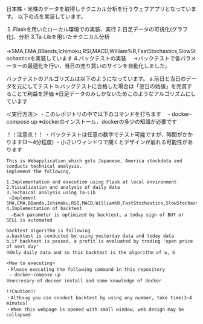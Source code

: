 日本株・米株のデータを取得しテクニカル分析を行うウェブアプリとなっています。
以下の点を実装しています。

１.Flaskを用いたローカル環境での実装、実行
2.日足データの可視化(グラフ化)、分析
3.Ta-Libを用いたテクニカル分析
　→SMA,EMA,BBands,Ichimoku,RSI,MACD,William%R,FastStochastics,SlowStochasticsを実装しています
4.バックテストの実装
　→バックテストで各パラメーターの最適化を行い、当日の売り買いのサインを自動化しました。

バックテストのアルゴリズムは以下のようになっています。
a.前日と当日のデータを元にしてテスト
b.バックテストに合格した場合は「翌日の始値」を売買することで利益を評価
※日足データのみしかないためこのようなアルゴリズムにしています

＜実行方法＞
・このレポジトリの中で以下のコマンドを打ちます
　- docker-compose up
※dockerのインストール、dockerの多少の知識が必要です

！！注意点！！
・バックテストは任意の数字でテスト可能ですが、時間がかかります(3〜4分程度)
・小さいウィンドウで開くとデザインが崩れる可能性があります

~~~~~~
This is Webapplication which gets Japanese, America stockdata and conducts technical analysis.
implement the following,

1.Implementation and execution using Flask at local environment
2.Visualization and analysis of daily data
3.Technical analysis using Ta-Lib
 →Implement SMA,EMA,BBands,Ichimoku,RSI,MACD,William%R,FastStochastics,SlowStochastics
4.Implementation of backtest
　→Each parameter is optimized by backtest, a today sign of BUY or SELL is automated
 
backtest algorithm is following
a.basktest is conducted by using yesterday data and today data
b.if backtest is passed, a profit is eveluated by trading 'open price of next day'
※Only daily data and so this backtest is the algorithm of a, b

<How to executing>
・Please executing the following command in this repository
 - docker-compose up
※neccesary of docker install and some knowledge of docker

!!Caution!!
・Althoug you can conduct backtest by using any number, take time(3~4 minutes)
・When this webpage is opened with small window, web design may be collapsed
